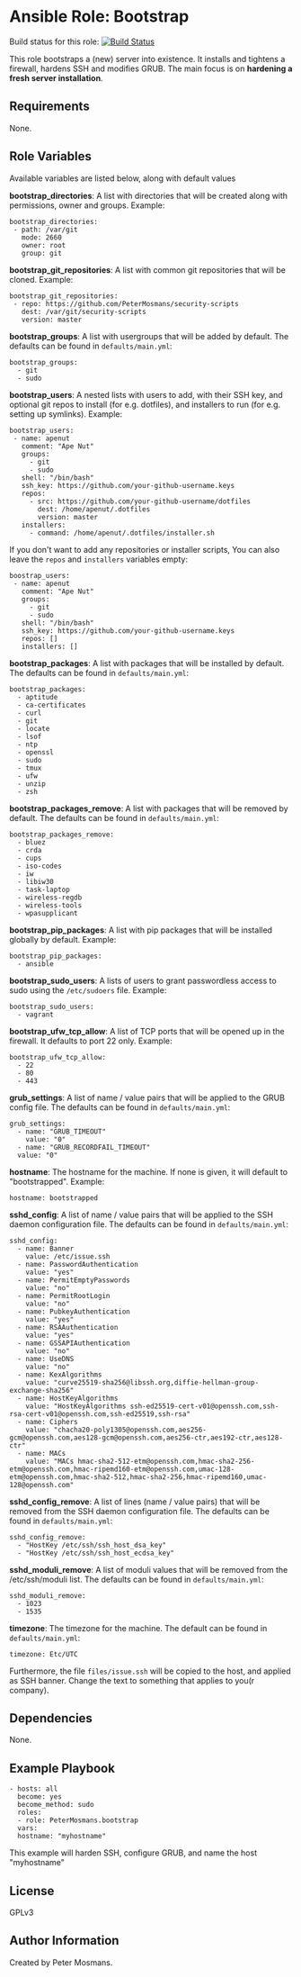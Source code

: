 Ansible Role: Bootstrap
=======================

Build status for this role: [![Build Status](https://travis-ci.org/PeterMosmans/ansible-role-bootstrap.svg)](https://travis-ci.org/PeterMosmans/ansible-role-bootstrap)


This role bootstraps a (new) server into existence. It installs and tightens a firewall, hardens SSH and modifies GRUB. The main focus is on **hardening a fresh server installation**.


Requirements
------------

None.

Role Variables
--------------

Available variables are listed below, along with default values


**bootstrap_directories**: A list with directories that will be created along with permissions, owner and groups.
Example:
```
bootstrap_directories:
 - path: /var/git
   mode: 2660
   owner: root
   group: git
```


**bootstrap_git_repositories**: A list with common git repositories that will be cloned.
Example:
```
bootstrap_git_repositories:
 - repo: https://github.com/PeterMosmans/security-scripts
   dest: /var/git/security-scripts
   version: master
```


**bootstrap_groups**: A list with usergroups that will be added by default. The defaults can be found in `defaults/main.yml`:
```
bootstrap_groups:
  - git
  - sudo
```


**bootstrap_users**: A nested lists with users to add, with their SSH key, and optional git repos to install (for e.g. dotfiles), and installers to run (for e.g. setting up symlinks).
Example:
```
bootstrap_users:
 - name: apenut
   comment: "Ape Nut"
   groups:
     - git
     - sudo
   shell: "/bin/bash"
   ssh_key: https://github.com/your-github-username.keys
   repos:
     - src: https://github.com/your-github-username/dotfiles
       dest: /home/apenut/.dotfiles
       version: master
   installers:
     - command: /home/apenut/.dotfiles/installer.sh
```
If you don't want to add any repositories or installer scripts, You can also leave the `repos` and `installers` variables empty:
```
boostrap_users:
 - name: apenut
   comment: "Ape Nut"
   groups:
     - git
     - sudo
   shell: "/bin/bash"
   ssh_key: https://github.com/your-github-username.keys
   repos: []
   installers: []
```


**bootstrap_packages**: A list with packages that will be installed by default. The defaults can be found in `defaults/main.yml`:
```
bootstrap_packages:
  - aptitude
  - ca-certificates
  - curl
  - git
  - locate
  - lsof
  - ntp
  - openssl
  - sudo
  - tmux
  - ufw
  - unzip
  - zsh
```


**bootstrap_packages_remove**: A list with packages that will be removed by default. The defaults can be found in `defaults/main.yml`:
```
bootstrap_packages_remove:
  - bluez
  - crda
  - cups
  - iso-codes
  - iw
  - libiw30
  - task-laptop
  - wireless-regdb
  - wireless-tools
  - wpasupplicant
```


**bootstrap_pip_packages**: A list with pip packages that will be installed globally by default. Example:
```
bootstrap_pip_packages:
  - ansible
```


**bootstrap_sudo_users**: A lists of users to grant passwordless access to sudo using the `/etc/sudoers` file. Example:
```
bootstrap_sudo_users:
  - vagrant
```


**bootstrap_ufw_tcp_allow**: A list of TCP ports that will be opened up in the firewall. It defaults to port 22 only. Example:
```
bootstrap_ufw_tcp_allow:
  - 22
  - 80
  - 443
```



**grub_settings**: A list of name / value pairs that will be applied to the GRUB config file. The defaults can be found in `defaults/main.yml`:
```
grub_settings:
  - name: "GRUB_TIMEOUT"
    value: "0"
  - name: "GRUB_RECORDFAIL_TIMEOUT"
  value: "0"
```


**hostname**: The hostname for the machine. If none is given, it will default to "bootstrapped". Example:
```
hostname: bootstrapped
```


**sshd_config**: A list of name / value pairs that will be applied to the SSH daemon configuration file. The defaults can be found in `defaults/main.yml`:
```
sshd_config:
  - name: Banner
    value: /etc/issue.ssh
  - name: PasswordAuthentication
    value: "yes"
  - name: PermitEmptyPasswords
    value: "no"
  - name: PermitRootLogin
    value: "no"
  - name: PubkeyAuthentication
    value: "yes"
  - name: RSAAuthentication
    value: "yes"
  - name: GSSAPIAuthentication
    value: "no"
  - name: UseDNS
    value: "no"
  - name: KexAlgorithms
    value: "curve25519-sha256@libssh.org,diffie-hellman-group-exchange-sha256"
  - name: HostKeyAlgorithms
    value: "HostKeyAlgorithms ssh-ed25519-cert-v01@openssh.com,ssh-rsa-cert-v01@openssh.com,ssh-ed25519,ssh-rsa"
  - name: Ciphers
    value: "chacha20-poly1305@openssh.com,aes256-gcm@openssh.com,aes128-gcm@openssh.com,aes256-ctr,aes192-ctr,aes128-ctr"
  - name: MACs
    value: "MACs hmac-sha2-512-etm@openssh.com,hmac-sha2-256-etm@openssh.com,hmac-ripemd160-etm@openssh.com,umac-128-etm@openssh.com,hmac-sha2-512,hmac-sha2-256,hmac-ripemd160,umac-128@openssh.com"
```


**sshd_config_remove**: A list of lines (name / value pairs) that will be removed from the SSH daemon configuration file. The defaults can be found in `defaults/main.yml`:
```
sshd_config_remove:
  - "HostKey /etc/ssh/ssh_host_dsa_key"
  - "HostKey /etc/ssh/ssh_host_ecdsa_key"
```


**sshd_moduli_remove**: A list of moduli values that will be removed from the /etc/ssh/moduli list. The defaults can be found in `defaults/main.yml`:
```
sshd_moduli_remove:
  - 1023
  - 1535
```


**timezone**: The timezone for the machine. The default can be found in `defaults/main.yml`:
```
timezone: Etc/UTC
```

Furthermore, the file `files/issue.ssh` will be copied to the host, and applied as SSH banner. Change the text to something that applies to you(r company).



Dependencies
------------

None.



Example Playbook
----------------
```
- hosts: all
  become: yes
  become_method: sudo
  roles:
  - role: PeterMosmans.bootstrap
  vars:
  hostname: "myhostname"
```
This example will harden SSH, configure GRUB, and name the host "myhostname"



License
-------

GPLv3


Author Information
------------------

Created by Peter Mosmans.
